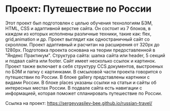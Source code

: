 # Проект: Путешествие по России

Этот проект был подготовлен с целью обучения технологиям БЭМ, HTML, CSS и адаптивной верстке сайта. Он состоит из 7 блоков, в каждом из которых исполнены различные техники, такие как: flex, grid,animation и др. Проект выглядит как одностраничный сайт со скроллом. Проект адаптивный и расчитан на расширения от 320px до 1280px. Подготовка проекта основана на теории предоставленной в "Яндекс Практикум". Структура сайта: шапка сайта или header, 5 секций и подвал сайта или footer. Сайт имеет несколько ссылок и картинок.
Проект также включает в себя структуру  CCS документов, выстроеных по БЭМ и папку с картинками.
В смсыловой части проекта говорится о путешествии по России. В блоке gallery представлены картники с видами России. В блоке places указаны ссылки на статьи и сайты об интересных местах России. В подвале сайта есть навигации с информацией, которая поможет спланировать путешествие по России.

Ссылка на проект: https://sergeyvasilev-bee.github.io/russian-travel/

